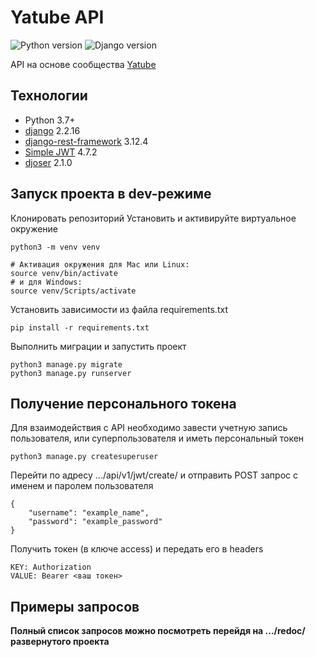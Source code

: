 # Yatube API
![Python version](https://img.shields.io/badge/python-3.7-yellow) ![Django version](https://img.shields.io/badge/django-2.2-orange)

API на основе сообщества [Yatube](https://github.com/AleksandrUsolcev/hw05_final)

## Технологии
- Python 3.7+
- [django](https://github.com/django/django) 2.2.16
- [django-rest-framework](https://github.com/encode/django-rest-framework) 3.12.4
- [Simple JWT](https://github.com/jazzband/djangorestframework-simplejwt) 4.7.2
- [djoser](https://github.com/sunscrapers/djoser) 2.1.0

## Запуск проекта в dev-режиме
Клонировать репозиторий
Установить и активируйте виртуальное окружение
```
python3 -m venv venv

# Активация окружения для Mac или Linux:
source venv/bin/activate 
# и для Windows:
source venv/Scripts/activate 
``` 
Установить зависимости из файла requirements.txt
```
pip install -r requirements.txt
``` 
Выполнить миграции и запустить проект
```
python3 manage.py migrate
python3 manage.py runserver
``` 
## Получение персонального токена
Для взаимодействия с API необходимо завести учетную запись пользователя, 
или суперпользователя и иметь персональный токен
```
python3 manage.py createsuperuser
``` 
Перейти по адресу .../api/v1/jwt/create/ и отправить POST запрос с 
именем и паролем пользователя
```
{
    "username": "example_name",
    "password": "example_password"
}
``` 
Получить токен (в ключе access) и передать его в headers
```
KEY: Authorization
VALUE: Bearer <ваш токен>
``` 
## Примеры запросов
**Полный список запросов можно посмотреть перейдя на .../redoc/ 
развернутого проекта**
